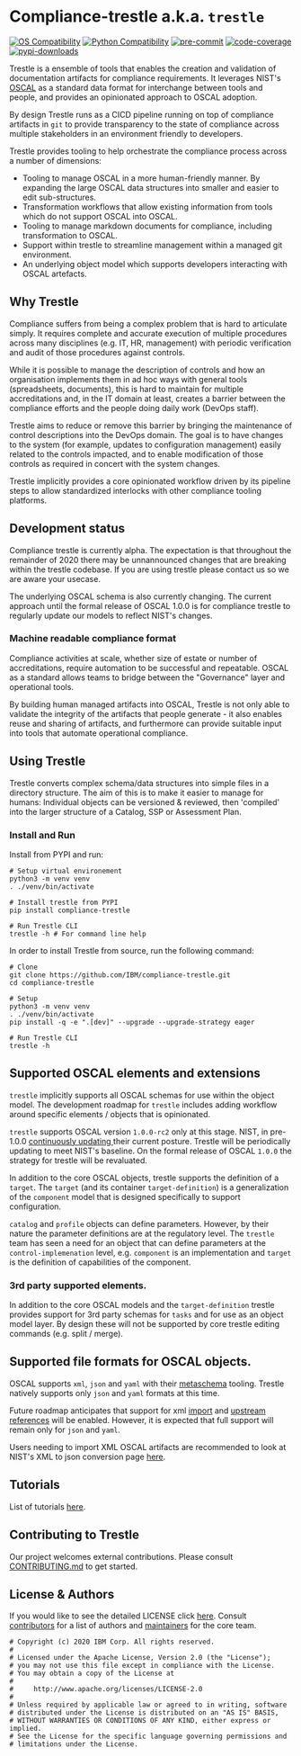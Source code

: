 # Compliance-trestle a.k.a. `trestle`

[![OS Compatibility][platform-badge]](#prerequisites)
[![Python Compatibility][python-badge]][python]
[![pre-commit][pre-commit-badge]][pre-commit]
[![code-coverage][coverage-badge]][coverage]
[![pypi-downloads][pypi-downloads-badge]][pypi]

Trestle is a ensemble of tools that enables the creation and validation of documentation artifacts for compliance requirements. It leverages NIST's [OSCAL](https://pages.nist.gov/OSCAL/documentation/) as a standard data format for interchange between tools and people, and provides an opinionated approach to OSCAL adoption.

By design Trestle runs as a CICD pipeline running on top of compliance artifacts in `git` to provide transparency to the state of compliance across multiple stakeholders in an environment friendly to developers.

Trestle provides tooling to help orchestrate the compliance process across a number of dimensions:

- Tooling to manage OSCAL in a more human-friendly manner. By expanding the large OSCAL data structures into smaller and easier to edit sub-structures.
- Transformation workflows that allow existing information from tools which do not support OSCAL into OSCAL.
- Tooling to manage markdown documents for compliance, including transformation to OSCAL.
- Support within trestle to streamline management within a managed git environment.
- An underlying object model which supports developers interacting with OSCAL artefacts.

## Why Trestle

Compliance suffers from being a complex problem that is hard to articulate simply. It requires complete and accurate execution of multiple procedures across many disciplines (e.g. IT, HR, management) with periodic verification and audit of those procedures against controls.

While it is possible to manage the description of controls and how an organisation implements them in ad hoc ways with general tools (spreadsheets, documents), this is hard to maintain for multiple accreditations and, in the IT domain at least, creates a barrier between the compliance efforts and the people doing daily work (DevOps staff).

Trestle aims to reduce or remove this barrier by bringing the maintenance of control descriptions into the DevOps domain. The goal is to have changes to the system (for example, updates to configuration management) easily related to the controls impacted, and to enable modification of those controls as required in concert with the system changes.

Trestle implicitly provides a core opinionated workflow driven by its pipeline steps to allow standardized interlocks with other compliance tooling platforms.

## Development status

Compliance trestle is currently alpha. The expectation is that throughout the remainder of 2020 there may be unnannounced changes that are breaking within the trestle codebase. If you are using trestle please contact us so we are aware your usecase.

The underlying OSCAL schema is also currently changing. The current approach until the formal release of OSCAL 1.0.0 is for compliance trestle to regularly update our models to reflect NIST's changes.

### Machine readable compliance format

Compliance activities at scale, whether size of estate or number of accreditations, require automation to be successful and repeatable. OSCAL as a standard allows teams to bridge between the "Governance" layer and operational tools.

By building human managed artifacts into OSCAL, Trestle is not only able to validate the integrity of the artifacts that people generate - it also enables reuse and sharing of artifacts, and furthermore can provide suitable input into tools that automate operational compliance.

## Using Trestle

Trestle converts complex schema/data structures into simple files in a directory structure. The aim of this is to make it easier to manage for humans: Individual objects can be versioned & reviewed, then 'compiled' into the larger structure of a Catalog, SSP or Assessment Plan.

### Install and Run

Install from PYPI and run:

```shell
# Setup virtual environement
python3 -m venv venv
. ./venv/bin/activate

# Install trestle from PYPI
pip install compliance-trestle

# Run Trestle CLI
trestle -h # For command line help
```

In order to install Trestle from source, run the following command:

```shell
# Clone
git clone https://github.com/IBM/compliance-trestle.git
cd compliance-trestle

# Setup
python3 -m venv venv
. ./venv/bin/activate
pip install -q -e ".[dev]" --upgrade --upgrade-strategy eager

# Run Trestle CLI
trestle -h
```

## Supported OSCAL elements and extensions

`trestle` implicitly supports all OSCAL schemas for use within the object model. The development roadmap for `trestle` includes adding workflow around specific elements / objects that is opinionated.

`trestle` supports OSCAL version `1.0.0-rc2` only at this stage. NIST, in pre-1.0.0 [continuously updating
](https://github.com/usnistgov/OSCAL/issues/846) their current posture. Trestle will be periodically updating to meet NIST's baseline. On the formal release of OSCAL `1.0.0` the strategy for trestle will be revaluated.

In addition to the core OSCAL objects, trestle supports the definition of a `target`. The `target` (and its container
`target-definition`) is a generalization of the `component` model that is designed specifically to support configuration.

`catalog` and `profile` objects can define parameters. However, by their nature the parameter definitions are at the
regulatory level. The `trestle` team has seen a need for an object that can define parameters at the `control-implemenation`
level, e.g. `component` is an implementation and `target` is the definition of capabilities of the component.

### 3rd party supported elements.

In addition to the core OSCAL models and the `target-definition` trestle provides support for 3rd party schemas for `tasks` and for use as an object model layer. By design these will not be supported by core trestle editing commands (e.g. split / merge).

## Supported file formats for OSCAL objects.

OSCAL supports `xml`, `json` and `yaml` with their [metaschema](https://github.com/usnistgov/metaschema) tooling. Trestle
natively supports only `json` and `yaml` formats at this time.

Future roadmap anticipates that support for xml [import](https://github.com/IBM/compliance-trestle/issues/177) and [upstream references](https://github.com/IBM/compliance-trestle/issues/178) will be enabled. However, it is expected
that full support will remain only for `json` and  `yaml`.

Users needing to import XML OSCAL artifacts are recommended to look at NIST's XML to json conversion page [here](https://github.com/usnistgov/OSCAL/tree/master/json#oscal-xml-to-json-converters).

## Tutorials

List of tutorials [here](https://ibm.github.io/compliance-trestle/tutorials/tutorials/).

## Contributing to Trestle

Our project welcomes external contributions. Please consult [CONTRIBUTING.md](CONTRIBUTING.md) to get started.

## License & Authors

If you would like to see the detailed LICENSE click [here](LICENSE).
Consult [contributors](https://github.com/IBM/compliance-trestle/graphs/contributors) for a list of authors and [maintainers](MAINTAINERS.md) for the core team.

```text
# Copyright (c) 2020 IBM Corp. All rights reserved.
#
# Licensed under the Apache License, Version 2.0 (the "License");
# you may not use this file except in compliance with the License.
# You may obtain a copy of the License at
#
#     http://www.apache.org/licenses/LICENSE-2.0
#
# Unless required by applicable law or agreed to in writing, software
# distributed under the License is distributed on an "AS IS" BASIS,
# WITHOUT WARRANTIES OR CONDITIONS OF ANY KIND, either express or implied.
# See the License for the specific language governing permissions and
# limitations under the License.

```

[coverage]: https://codecov.io/gh/IBM/compliance-trestle
[coverage-badge]: https://codecov.io/gh/IBM/compliance-trestle/branch/develop/graph/badge.svg?token=1AUXDAF3OB
[platform-badge]: https://img.shields.io/badge/platform-osx%20%7C%20linux-orange.svg
[pre-commit]: https://github.com/pre-commit/pre-commit
[pre-commit-badge]: https://img.shields.io/badge/pre--commit-enabled-brightgreen?logo=pre-commit&logoColor=white
[pypi]: https://pypi.org/project/compliance-trestle/
[pypi-downloads-badge]: https://img.shields.io/pypi/dm/compliance-trestle
[python]: https://www.python.org/downloads/
[python-badge]: https://img.shields.io/badge/python-v3.6+-blue.svg
